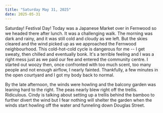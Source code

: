 ```yaml
---
title: "Saturday May 31, 2025"
date: 2025-05-31
---
```


Saturday!  Festival Day!  Today was a Japanese Market over in Fernwood so we headed there after lunch.  It was a challenging walk.  The morning was dark and rainy, and it was still cold and cloudy as we left.  But the skies cleared and the wind picked up as we approached the Fernwood neighbourhood.  This cold-hot-cold cycle is dangerous for me -- I get sweaty, then chilled and eventually bonk.  It's a terrible feeling and I was a right mess just as we paid our fee and entered the community centre.  I started out woozy then, once confronted with too much scent, too many people and not enough airflow, I nearly fainted.  Thankfully, a few minutes in the open courtyard and I got my body back to normal.

By the late afternoon, the winds were howling and the balcony garden was leaning hard to the right.  The peas nearly blew right off the trellis.  Ridiculous.  Cindy is talking about setting up a trellis behind the bamboo to further divert the wind but I fear nothing will shelter the garden when the winds start howling off the water and funneling down Douglas Street. 
